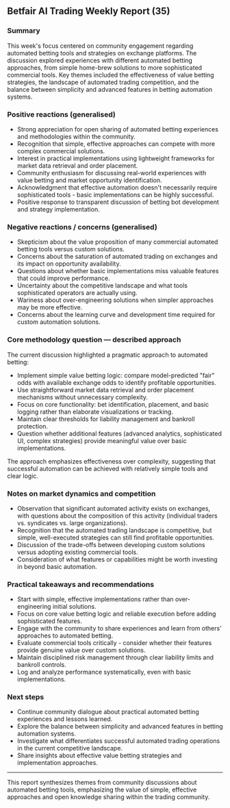 ## Betfair AI Trading Weekly Report (35)

### Summary

This week's focus centered on community engagement regarding automated betting tools and strategies on exchange platforms. The discussion explored experiences with different automated betting approaches, from simple home-brew solutions to more sophisticated commercial tools. Key themes included the effectiveness of value betting strategies, the landscape of automated trading competition, and the balance between simplicity and advanced features in betting automation systems.

### Positive reactions (generalised)

- Strong appreciation for open sharing of automated betting experiences and methodologies within the community.
- Recognition that simple, effective approaches can compete with more complex commercial solutions.
- Interest in practical implementations using lightweight frameworks for market data retrieval and order placement.
- Community enthusiasm for discussing real-world experiences with value betting and market opportunity identification.
- Acknowledgment that effective automation doesn't necessarily require sophisticated tools - basic implementations can be highly successful.
- Positive response to transparent discussion of betting bot development and strategy implementation.

### Negative reactions / concerns (generalised)

- Skepticism about the value proposition of many commercial automated betting tools versus custom solutions.
- Concerns about the saturation of automated trading on exchanges and its impact on opportunity availability.
- Questions about whether basic implementations miss valuable features that could improve performance.
- Uncertainty about the competitive landscape and what tools sophisticated operators are actually using.
- Wariness about over-engineering solutions when simpler approaches may be more effective.
- Concerns about the learning curve and development time required for custom automation solutions.

### Core methodology question — described approach

The current discussion highlighted a pragmatic approach to automated betting:

- Implement simple value betting logic: compare model-predicted "fair" odds with available exchange odds to identify profitable opportunities.
- Use straightforward market data retrieval and order placement mechanisms without unnecessary complexity.
- Focus on core functionality: bet identification, placement, and basic logging rather than elaborate visualizations or tracking.
- Maintain clear thresholds for liability management and bankroll protection.
- Question whether additional features (advanced analytics, sophisticated UI, complex strategies) provide meaningful value over basic implementations.

The approach emphasizes effectiveness over complexity, suggesting that successful automation can be achieved with relatively simple tools and clear logic.

### Notes on market dynamics and competition

- Observation that significant automated activity exists on exchanges, with questions about the composition of this activity (individual traders vs. syndicates vs. large organizations).
- Recognition that the automated trading landscape is competitive, but simple, well-executed strategies can still find profitable opportunities.
- Discussion of the trade-offs between developing custom solutions versus adopting existing commercial tools.
- Consideration of what features or capabilities might be worth investing in beyond basic automation.

### Practical takeaways and recommendations

- Start with simple, effective implementations rather than over-engineering initial solutions.
- Focus on core value betting logic and reliable execution before adding sophisticated features.
- Engage with the community to share experiences and learn from others' approaches to automated betting.
- Evaluate commercial tools critically - consider whether their features provide genuine value over custom solutions.
- Maintain disciplined risk management through clear liability limits and bankroll controls.
- Log and analyze performance systematically, even with basic implementations.

### Next steps

- Continue community dialogue about practical automated betting experiences and lessons learned.
- Explore the balance between simplicity and advanced features in betting automation systems.
- Investigate what differentiates successful automated trading operations in the current competitive landscape.
- Share insights about effective value betting strategies and implementation approaches.

---

This report synthesizes themes from community discussions about automated betting tools, emphasizing the value of simple, effective approaches and open knowledge sharing within the trading community.
